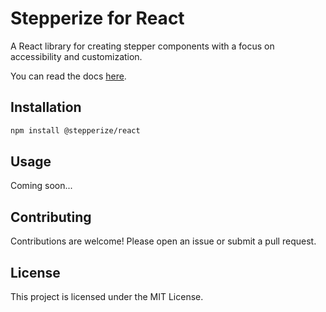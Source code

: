 # Stepperize for React

A React library for creating stepper components with a focus on accessibility and customization.

You can read the docs [here](https://stepperize.vercel.app).

## Installation

```bash
npm install @stepperize/react
```

## Usage

Coming soon...

## Contributing

Contributions are welcome! Please open an issue or submit a pull request.

## License

This project is licensed under the MIT License.